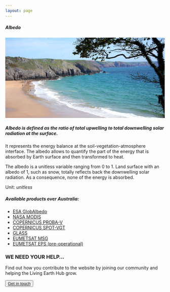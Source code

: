 ```yaml
---
layout: page
---
```


<!-- Content-section-start -->
<div class="container">
    <div class="row">
        <div class="col-12 mt-60">
            <h5 class="common-title">Albedo</h5>
        </div>
        <div class="col-xs-12 col-sm-12 col-ms-9 col-lg-9 col-xl-9 col-xxl-9">
            <div class="common-image pb-5">
                <img src="/assets/img/wales/big/albedo.jpg" class="img-fluid" alt="Albedo">
            </div>
            <div>
                <h5 class="font-weight-bold">Albedo is defined as the ratio of total upwelling to total downwelling solar radiation at the surface.</h5>
                <div class="pt-4">
                    <p>It represents the energy balance at the soil-vegetation-atmosphere interface. The albedo allows to quantify the part of the energy that is absorbed by Earth surface and then transformed to heat.</p>
                    <p>The albedo is a unitless variable ranging from 0 to 1. Land surface with an albedo of 1, such as snow, totally reflects back the downwelling solar radiation. As a consequence, none of the energy is absorbed.</p>
                    <p>Unit: <i>unitless</i></p>
                </div>
            </div>
            <div class="py-5">
                <h5 class="font-weight-bold mb-4">Available products over Australia:</h5>
                <ul class="list-title">
                    <li class="list-item"><a href="http://www.globalbedo.org/">ESA&nbsp;GlobAlbedo</a></li>
                    <li class="list-item"><a href="https://lpdaac.usgs.gov/dataset_discovery/modis/modis_products_table/mcd43a3_v006">NASA&nbsp;MODIS</a></li>
                    <li class="list-item"><a href="https://land.copernicus.eu/global/products/sa">COPERNICUS PROBA-V</a></li>
                    <li class="list-item"><a href="https://land.copernicus.eu/global/products/sa">COPERNICUS&nbsp;SPOT-VGT</a></li>
                    <li class="list-item"><a href="http://glcf.umd.edu/data/abd/">GLASS</a></li>
                    <li class="list-item"><a href="https://landsaf.ipma.pt/en/products/albedo/">EUMETSAT&nbsp;MSG</a></li>
                    <li class="list-item"><a href="https://landsaf.ipma.pt/en/products/albedo/">EUMETSAT EPS (pre-operational)</a></li>
                </ul>
            </div>
        </div>
    </div>
</div>
<!-- Content-section-end -->

<!-- get-in-section-Start -->
<div class="container mb-100">
    <div class="get-in-section-main">
        <div class="get-in-section-dsc">
            <h3>WE NEED YOUR HELP&hellip;</h3>
            <p>Find out how you contribute to the website by joining our community and helping the Living Earth Hub grow.</p>
        </div>
        <button type="button"><a href="/contact/">Get in touch</a></button>
    </div>
</div>
<!-- get-in-section-End -->
